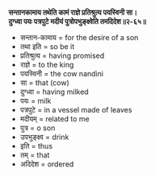 **सन्तानकामाय तथेति कामं राज्ञे प्रतिश्रुत्य पयस्विनी सा।**  
**दुग्ध्वा पयः पत्रपुटे मदीयं पुत्रोपभुङ्क्ष्वेति तमदिदेश॥२-६५॥**

*   सन्तान-कामाय = for the desire of a son
*   तथा इति = so be it
*   प्रतिश्रुत्य = having promised
*   राज्ञे = to the king
*   पयस्विनी = the cow nandini
*   सा = that (cow)
*   दुग्ध्वा = having milked
*   पयः = milk
*   पत्रपुटे = in a vessel made of leaves
*   मदीयम् = related to me
*   पुत्र = o son
*   उपभुङ्क्ष्व = drink
*   इति = thus
*   तम् = that
*   अदिदेश = ordered